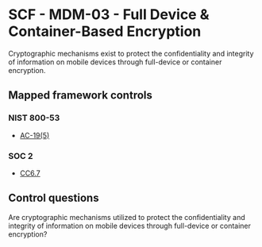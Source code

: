 # SCF - MDM-03 - Full Device & Container-Based Encryption
Cryptographic mechanisms exist to protect the confidentiality and integrity of information on mobile devices through full-device or container encryption.
## Mapped framework controls
### NIST 800-53
- [AC-19(5)](../nist80053/ac-19-5.md)
  
### SOC 2
- [CC6.7](../soc2/cc67.md)
  
## Control questions
Are cryptographic mechanisms utilized to protect the confidentiality and integrity of information on mobile devices through full-device or container encryption?
  